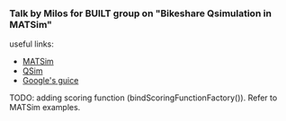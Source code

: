 ### Talk by Milos for BUILT group on "Bikeshare Qsimulation in MATSim"
useful links:
- [MATSim](https://www.matsim.org)
- [QSim](https://www.matsim.org/apidocs/core/0.3.0/org/matsim/ptproject/qsim/QSim.html)
- [Google's guice](https://github.com/google/guice)

TODO: adding scoring function (bindScoringFunctionFactory()). Refer to MATSim examples.
